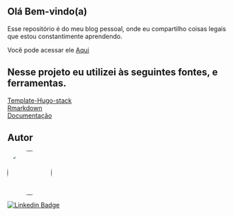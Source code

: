 ## Olá Bem-vindo(a)

Esse repositório é do meu blog pessoal, onde eu compartilho coisas legais que estou constantimente aprendendo.

Você pode acessar ele [Aqui](https://claytton.netlify.app/)

## Nesse projeto eu utilizei às seguintes fontes, e ferramentas. 

[Template-Hugo-stack](https://themes.gohugo.io/hugo-theme-stack/)</br>
[Rmarkdown](https://rmarkdown.rstudio.com/)</br>
[Documentação](https://bookdown.org/yihui/blogdown/)


## Autor

<a href="">
 <img style="border-radius: 50%;" src="https://avatars.githubusercontent.com/u/57988870?s=400&u=da59b387aff98249243879ad0b02a4ed7cc29b49&v=4" width="100px;" alt=""/>
</a>

[![Linkedin Badge](https://img.shields.io/badge/-Clayton-blue?style=flat-square&logo=Linkedin&logoColor=white&link=https://www.linkedin.com/in/clayttonsilva/)](https://www.linkedin.com/in/clayttonsilva/) 
